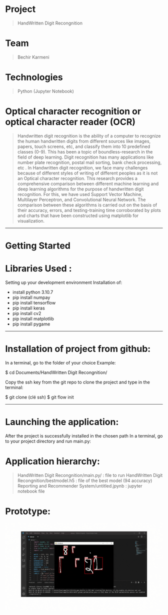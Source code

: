 # Project
> HandWritten Digit Recongnition

# Team
> Bechir Karmeni


# Technologies
> Python (Jupyter Notebook)

# Optical character recognition or optical character reader (OCR)
> Handwritten digit recognition is the ability of a computer
to recognize the human handwritten digits from different
sources like images, papers, touch screens, etc, and classify
them into 10 predefined classes (0-9). This has been a
topic of boundless-research in the field of deep learning.
Digit recognition has many applications like number plate
recognition, postal mail sorting, bank check processing, etc
. In Handwritten digit recognition, we face many challenges
because of different styles of writing of different peoples as it
is not an Optical character recognition. This research provides
a comprehensive comparison between different machine
learning and deep learning algorithms for the purpose of
handwritten digit recognition. For this, we have used Support
Vector Machine, Multilayer Perceptron, and Convolutional
Neural Network. The comparison between these algorithms
is carried out on the basis of their accuracy, errors, and
testing-training time corroborated by plots and charts that
have been constructed using matplotlib for visualization.



**********************************************************************************

# Getting Started

# Libraries Used :
Setting up your development environment
Installation of:
- install python 3.10.7
- pip install numpay
- pip install tensorflow
- pip install keras
- pip install cv2
- pip install matplotlib
- pip install pygame



**********************************************************************************
# Installation of project from github:

In a terminal, go to the folder of your choice Example:

$ cd Documents/HandWritten Digit Recongnition/

Copy the ssh key from the git repo to clone the project
and type in the terminal:

$ git clone (clé ssh)
$ git flow init 


**********************************************************************************

# Launching the application:
After the project is successfully installed in the chosen path
In a terminal, go to your project directory and run  main.py:




 
# Application hierarchy:

>HandWritten Digit Recongnition/main.py/ : file to run
>HandWritten Digit Recongnition/bestmodel.h5 : file of the best model (94 accuracy)
>Reporting and Recommender System/untitled.jpynb : jupyter notebook file


# Prototype:
![Exemple](https://github.com/Bechir-karmeni/Handwritten-Digit-Recognition/blob/main/prototype.gif)





